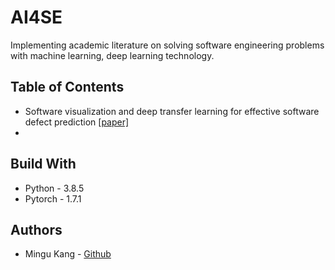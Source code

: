 # AI4SE
Implementing academic literature on solving software engineering problems with machine learning, deep learning technology.

## Table of Contents
* Software visualization and deep transfer learning for effective software defect prediction [[paper]](https://dl.acm.org/doi/abs/10.1145/3377811.3380389)
* 

## Build With

* Python - 3.8.5
* Pytorch - 1.7.1

## Authors

* Mingu Kang - [Github](https://github.com/minqukanq)
